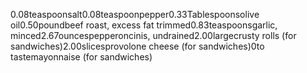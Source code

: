 0.08teaspoonsalt0.08teaspoonpepper0.33Tablespoonsolive oil0.50poundbeef roast, excess fat trimmed0.83teaspoonsgarlic, minced2.67ouncespepperoncinis, undrained2.00largecrusty rolls (for sandwiches)2.00slicesprovolone cheese (for sandwiches)0to tastemayonnaise (for sandwiches)
